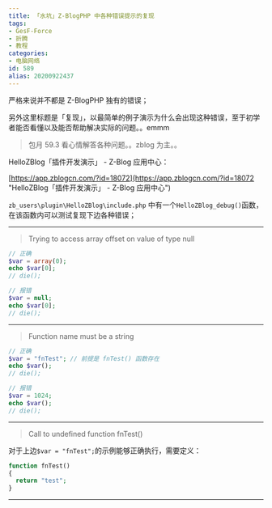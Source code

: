 ```yaml
---
title: 「水坑」Z-BlogPHP 中各种错误提示的复现
tags:
- GesF-Force
- 折腾
- 教程
categories:
- 电脑网络
id: 589
alias: 20200922437
---
```


严格来说并不都是 Z-BlogPHP 独有的错误；

另外这里标题是「复现」，以最简单的例子演示为什么会出现这种错误，至于初学者能否看懂以及能否帮助解决实际的问题。。emmm

> 包月 59.3 看心情解答各种问题。。zblog 为主。。

<!--more-->

HelloZBlog「插件开发演示」 - Z-Blog 应用中心：

[https://app.zblogcn.com/?id=18072](https://app.zblogcn.com/?id=18072 "HelloZBlog「插件开发演示」 - Z-Blog 应用中心")

`zb_users\plugin\HelloZBlog\include.php` 中有一个`HelloZBlog_debug()`函数，在该函数内可以测试复现下边各种错误；


--------------

> Trying to access array offset on value of type null

```php
// 正确
$var = array(0);
echo $var[0];
// die();

// 报错
$var = null;
echo $var[0];
// die();
```

--------------

> Function name must be a string

```php
// 正确
$var = "fnTest"; // 前提是 fnTest() 函数存在
echo $var();
// die();

// 报错
$var = 1024;
echo $var();
// die();
```

--------------

> Call to undefined function fnTest()

对于上边`$var = "fnTest";`的示例能够正确执行，需要定义：

```php
function fnTest()
{
  return "test";
}
```

--------------
